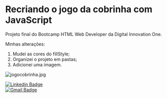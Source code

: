 # Recriando o jogo da cobrinha com JavaScript

Projeto final do Bootcamp HTML Web Developer da Digital Innovation One.

Minhas alterações:

1. Mudei as cores do fillStyle;
2. Organizei o projeto em pastas;
3. Adicionei uma imagem.



![jogocobrinha.jpg](https://raw.githubusercontent.com/diegoalrais/.gitHub/master/.github/imagensjogocobrinha.png)



[![Linkedin Badge](https://img.shields.io/badge/-Diego_Morais-blue?style=flat-square&logo=Linkedin&logoColor=white&link=https://www.linkedin.com/in/diego-morais-9666a61a9)](https://www.linkedin.com/in/diego-morais-9666a61a9)  
 [![Gmail Badge](https://img.shields.io/badge/-diegoalrais@gmail.com-c14438?style=flat-square&logo=Gmail&logoColor=white&link=mailto:diegoalrais@gmail.com)](mailto:diegoalrais@gmail.com)

